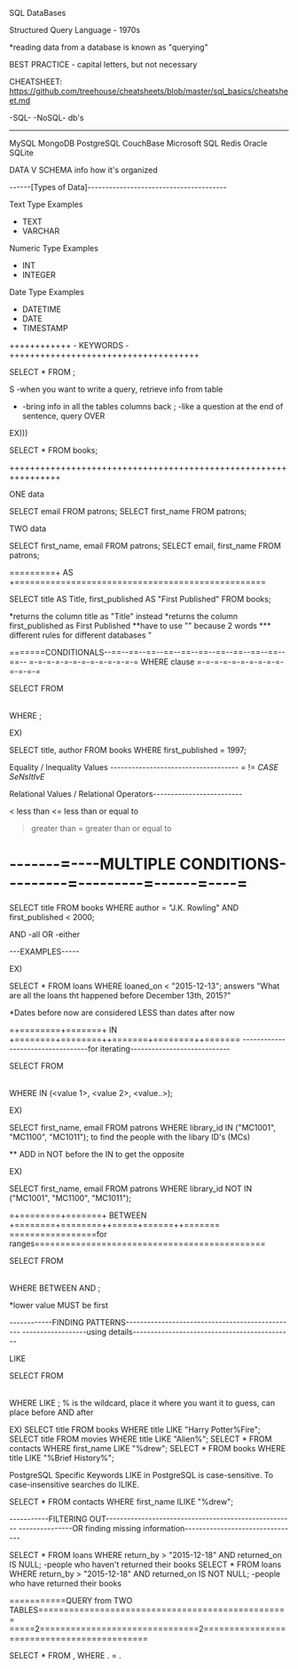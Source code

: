 SQL DataBases

Structured Query Language - 1970s

*reading data from a database is known as "querying"

BEST PRACTICE - capital letters, but not necessary

CHEATSHEET: https://github.com/treehouse/cheatsheets/blob/master/sql_basics/cheatsheet.md


-SQL-			-NoSQL- 	db's
________________________________________________
MySQL			MongoDB
PostgreSQL		CouchBase
Microsoft SQL		Redis
Oracle
SQLite


DATA 	V 	SCHEMA
info		how it's organized


------[Types of Data]---------------------------------------

Text Type Examples
-	TEXT
-	VARCHAR

Numeric Type Examples
-	INT
-	INTEGER

Date Type Examples
-	DATETIME
-	DATE
-	TIMESTAMP

++++++++++++ - KEYWORDS - +++++++++++++++++++++++++++++++++++++

SELECT * FROM <table name>;

S -when you want to write a query, retrieve info from table
* -bring info in all the tables columns back
; -like a question at the end of sentence, query OVER

EX)))

SELECT * FROM books;

++++++++++++++++++++++++++++++++++++++++++++++++++++++++++++++++

ONE data

SELECT email FROM patrons;
SELECT first_name FROM patrons;

TWO data

SELECT first_name, email FROM patrons;
SELECT email, first_name FROM patrons;


=========+ AS +=================================================


SELECT title AS Title, first_published AS "First Published" FROM books;

*returns the column title as "Title" instead
*returns the column first_published as First Published
**have to use "" because 2 words
*** different rules for different databases "

=======CONDITIONALS--==--==--==--==--==--==--==--==--==--==--==--
=-=-=-=-=-=-=-=-=-=-=-=-= WHERE clause =-=-=-=-=-=-=-=-=-=-=-=-=-=

SELECT <columns> FROM <table> WHERE <condition>;

EX)

SELECT title, author FROM books WHERE first_published = 1997;

Equality / Inequality Values ------------------------------------
= != 
*CASE SeNsItIvE*

Relational Values / Relational Operators-------------------------

< less than
<= less than or equal to
> greater than
>= greater than or equal to

-------=----MULTIPLE CONDITIONS---------=---------=------=----=
===============================================================

SELECT title FROM books WHERE author = "J.K. Rowling" AND first_published < 2000;

AND	-all
OR	-either

---EXAMPLES-----

EX)

SELECT * FROM loans WHERE loaned_on < "2015-12-13";
answers "What are all the loans tht happened before December 13th, 2015?"

*Dates before now are considered LESS than dates after now

=+========+=======+ IN +========+========++=======+========++=======
----------------------------------for iterating----------------------------

SELECT <columns> FROM <table> WHERE <columns> IN (<value 1>, <value 2>, <value..>);

EX)

SELECT first_name, email FROM patrons WHERE library_id IN ("MC1001", "MC1100", "MC1011");
to find the people with the libary ID's (MCs)

** ADD in NOT before the IN to get the opposite

EX)

SELECT first_name, email FROM patrons WHERE library_id NOT IN ("MC1001", "MC1100", "MC1011");

=+========+=======+ BETWEEN +========+========++=====+======++=======
=================for ranges=============================================

SELECT <columns> FROM <table> WHERE <column> BETWEEN <minimum> AND <maximum>;

*lower value MUST be first



------------FINDING PATTERNS------------------------------------------------
------------------using details---------------------------------------------

LIKE

SELECT <columns> FROM <table> WHERE <column> LIKE <pattern>;
% is the wildcard, place it where you want it to guess, 
can place before AND after

EX)
SELECT title FROM books WHERE title LIKE "Harry Potter%Fire";
SELECT title FROM movies WHERE title LIKE "Alien%";
SELECT * FROM contacts WHERE first_name LIKE "%drew";
SELECT * FROM books WHERE title LIKE "%Brief History%";

PostgreSQL Specific Keywords
LIKE in PostgreSQL is case-sensitive. To case-insensitive searches do ILIKE.

SELECT * FROM contacts WHERE first_name ILIKE "%drew";

-----------FILTERING OUT-----------------------------------------------------
---------------OR finding missing information--------------------------------

SELECT * FROM loans WHERE return_by > "2015-12-18" AND returned_on IS NULL;
-people who haven't returned their books 
SELECT * FROM loans WHERE return_by > "2015-12-18" AND returned_on IS NOT NULL;
-people who have returned their books

===========QUERY from TWO TABLES=================================================
=====2===============================2===========================================

SELECT * FROM <table1>, <table2>
WHERE <table1>.<table1 column> = <table2>.<table2 column>